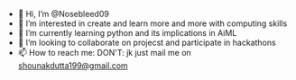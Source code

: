 - 👋 Hi, I’m @Nosebleed09
- 👀 I’m interested in create and learn more and more with computing skills
- 🌱 I’m currently learning python and its implications in AiML
- 💞️ I’m looking to collaborate on projecst and participate in hackathons
- 📫 How to reach me: DON'T: jk just mail me on shounakdutta199@gmail.com
  

<!---
Nosebleed09/Nosebleed09 is a ✨ special ✨ repository because its `README.md` (this file) appears on your GitHub profile.
You can click the Preview link to take a look at your changes.
--->
